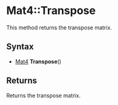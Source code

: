 # Mat4::Transpose

This method returns the transpose matrix.

## Syntax

- [Mat4](Mat4.md) **Transpose**()

## Returns

Returns the transpose matrix.
